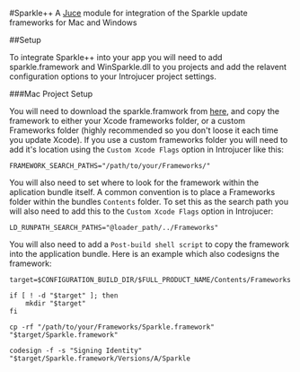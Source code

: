 #Sparkle++
A [Juce](http://www.juce.com/) module for integration of the Sparkle update frameworks for Mac and Windows

##Setup

To integrate Sparkle++ into your app you will need to add sparkle.framework and WinSparkle.dll to you projects and add the relavent configuration options to your Introjucer project settings.


###Mac Project Setup

You will need to download the sparkle.framwork from [here](http://sparkle-project.org/), and copy the framework to either your Xcode frameworks folder, or a custom Frameworks folder (highly recommended so you don't loose it each time you update Xcode). If you use a custom frameworks folder you will need to add it's location using the `Custom Xcode Flags` option in Introjucer like this:

	FRAMEWORK_SEARCH_PATHS="/path/to/your/Frameworks/"

You will also need to set where to look for the framework within the aplication bundle itself. A common convention is to place a Frameworks folder within the bundles `Contents` folder. To set this as the search path you will also need to add this to the `Custom Xcode Flags` option in Introjucer:

	LD_RUNPATH_SEARCH_PATHS="@loader_path/../Frameworks"

You will also need to add a `Post-build shell script` to copy the framework into the application bundle. Here is an example which also codesigns the framework:

	target=$CONFIGURATION_BUILD_DIR/$FULL_PRODUCT_NAME/Contents/Frameworks
	
	if [ ! -d "$target" ]; then
		mkdir "$target"
	fi
	
	cp -rf "/path/to/your/Frameworks/Sparkle.framework" "$target/Sparkle.framework"
	
	codesign -f -s "Signing Identity" "$target/Sparkle.framework/Versions/A/Sparkle

